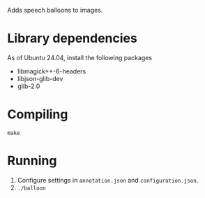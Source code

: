 Adds speech balloons to images.


# Library dependencies

As of Ubuntu 24.04, install the following packages

* libmagick++-6-headers
* libjson-glib-dev
* glib-2.0 


# Compiling

`make`

# Running

1. Configure settings in `annotation.json` and `configuration.json`.
2. `./balloon`